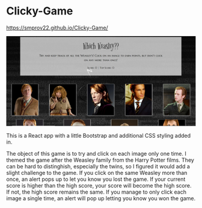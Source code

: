 # Clicky-Game

https://smprov22.github.io/Clicky-Game/
 
![Which Weasley Click Game](/clicky-game/public/screenshot/Capture.PNG)
 
This is a React app with a little Bootstrap and additional CSS styling added in.  

The object of this game is to try and click on each image only one time.  I themed the game after the Weasley family from the Harry Potter films.  They can be hard to distinghish, especially the twins, so I figured it would add a slight challenge to the game.  If you click on the same Weasley more than once, an alert pops up to let you know you lost the game.  If your current score is higher than the high score, your score will become the high score.  If not, the high score remains the same.  If you manage to only click each image a single time, an alert will pop up letting you know you won the game.
